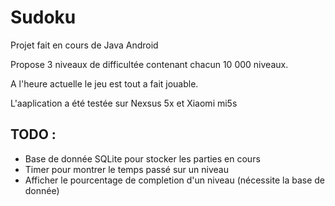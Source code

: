 # Sudoku

Projet fait en cours de Java Android

Propose 3 niveaux de difficultée contenant chacun 10 000 niveaux.

A l'heure actuelle le jeu est tout a fait jouable. 

L'aaplication a été testée sur Nexsus 5x et Xiaomi mi5s
## TODO : 

* Base de donnée SQLite pour stocker les parties en cours
* Timer pour montrer le temps passé sur un niveau
* Afficher le pourcentage de completion d'un niveau (nécessite la base de donnée)
